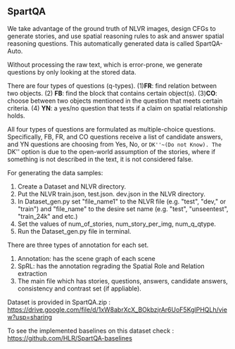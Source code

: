 ## SpartQA

We take advantage of the ground truth of NLVR images, design CFGs to generate stories, and use spatial reasoning rules to ask and answer spatial reasoning questions. This automatically generated data is called SpartQA-Auto.

Without processing the raw text, which is error-prone, we generate questions by only looking at the stored data. 

There are four types of questions (q-types). 
(1)**FR**: find relation between two objects. 
(2) **FB**: find the block that contains certain object(s). 
(3)**CO**: choose between two objects mentioned in the question that meets certain criteria. 
(4) **YN**: a yes/no question that tests if a claim on spatial relationship holds.

All four types of questions are formulated as multiple-choice questions.
Specifically, FB, FR, and CO questions receive a list of candidate answers, and YN questions are choosing from Yes, No, or ``DK''~(Do not Know). The `` DK'' option is due to the open-world assumption of the stories, where if something is not described in the text, it is not considered false.


For generating the data samples:
1. Create a Dataset and NLVR directory. 
2. Put the NLVR train.json, test.json. dev.json in the NLVR directory. 
3. In Dataset_gen.py set "file_name1" to the NLVR file (e.g. "test", "dev," or "train") and "file_name" to the desire set name (e.g. "test", "unseentest", "train_24k" and etc.)
4. Set the values of num_of_stories, num_story_per_img, num_q_qtype.     
5. Run the Dataset_gen.py file in terminal.


There are three types of annotation for each set. 
1. Annotation: has the scene graph of each scene
2. SpRL: has the annotation regrading the Spatial Role and Relation extraction
3. The main file which has stories, questions, answers, candidate answers, consistency and contrast set (if appliable).

Dataset is provided in SpartQA.zip : https://drive.google.com/file/d/1xW8abrXcX_BOkbzjrAr6UoF5KglPHQLh/view?usp=sharing

To see the implemented baselines on this dataset check : https://github.com/HLR/SpartQA-baselines
